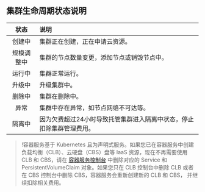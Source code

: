 ## 集群生命周期状态说明

|状态|说明|
|:--:|:--|
|创建中|集群正在创建，正在申请云资源。|
|规模调整中|集群的节点数量变更，添加节点或销毁节点中。|
|运行中|集群正常运行。|
|升级中|升级集群中。|
|删除中|集群在删除中。|
|异常|集群中存在异常，如节点网络不可达等。|
| 隔离中  | 因为欠费超过24小时导致托管集群进入隔离中状态，停止扣除集群管理费用。   |


>!容器服务基于 Kubernetes 且为声明式服务。如果您已在容器服务中创建负载均衡（CLB）、云硬盘（CBS）盘等 IaaS 资源，现在不再需要使用 CLB 和 CBS，请在 [容器服务控制台](https://console.cloud.tencent.com/tke2) 中删除对应的 Service 和 PersistentVolumeClaim 对象。如果您只在 CLB 控制台中删除 CLB 或者在 CBS 控制台中删除 CBS，容器服务会重新创建新的 CLB 和 CBS， 并继续扣除相关费用。




